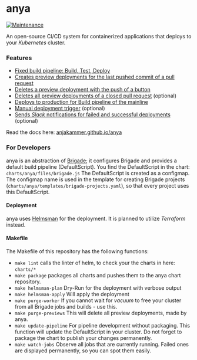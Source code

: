 # anya
[![Maintenance](https://img.shields.io/badge/Maintained%3F-no-red.svg)](https://GitHub.com/Naereen/StrapDown.js/graphs/commit-activity)

An open-source CI/CD system for containerized applications that deploys to your _Kubernetes_ cluster.


### Features
- [Fixed build pipeline: Build, Test, Deploy](https://anjakammer.github.io/anya/features/pipeline)
- [Creates preview deployments for the last pushed commit of a pull request](https://anjakammer.github.io/anya/features/preview-deployment)
- [Deletes a preview deployment with the push of a button](https://anjakammer.github.io/anya/features/delete-deployment.html#1-manual-deployment-deletion)
- [Deletes all preview deployments of a closed pull request](https://anjakammer.github.io/anya/features/delete-deployment.html#2-purge-preview-deployments-option) (optional)
- [Deploys to production for Build pipeline of the mainline](https://anjakammer.github.io/anya/features/production-deployment)
- [Manual deployment trigger](https://anjakammer.github.io/anya/features/manual-deployment) (optional)
- [Sends _Slack_ notifications for failed and successful deployments](https://anjakammer.github.io/anya/features/slack-notifications) (optional)

Read the docs here: [anjakammer.github.io/anya](https://anjakammer.github.io/anya/)

### For Developers
anya is an abstraction of [Brigade](https://github.com/Azure/brigade); it configures Brigade and provides a default build pipeline (DefaultScript). You find the DefaultScript in the chart: `charts/anya/files/brigade.js`
The DefaultScript is created as a configmap. The configmap name is used in the template for creating Brigade projects (`charts/anya/templates/brigade-projects.yaml`), so that every project uses this DefaultScript.

#### Deployment
anya uses [Helmsman](https://github.com/Praqma/helmsman) for the deployment. It is planned to utilize _Terraform_ instead.

#### Makefile
The Makefile of this repository has the following functions:
- `make lint` calls the linter of helm, to check your the charts in here: `charts/*`
- `make package` packages all charts and pushes them to the anya chart repository.
- `make helmsman-plan` Dry-Run for the deployment with verbose output
- `make helmsman-apply` Will apply the deployment
- `make purge-worker` If you cannot wait for _vacuum_ to free your cluster from all Brigade jobs and builds - use this.
- `make purge-previews` This will delete all preview deployments, made by anya.
- `make update-pipeline` For pipeline development without packaging. This function will update the DefaultScript in your cluster. Do not forget to package the chart to publish your changes permanently.
- `make watch-jobs` Observe all jobs that are currently running. Failed ones are displayed permanently, so you can spot them easily.
